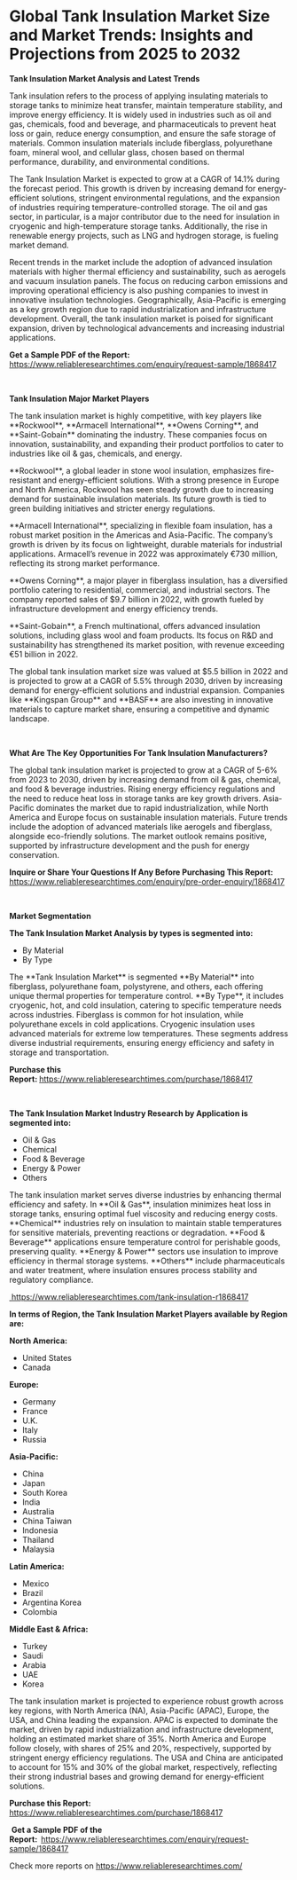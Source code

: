 <p><h1>Global Tank Insulation Market Size and Market Trends: Insights and Projections from 2025 to 2032</h1></p><p><strong>Tank Insulation Market Analysis and Latest Trends</strong></p>
<p><p>Tank insulation refers to the process of applying insulating materials to storage tanks to minimize heat transfer, maintain temperature stability, and improve energy efficiency. It is widely used in industries such as oil and gas, chemicals, food and beverage, and pharmaceuticals to prevent heat loss or gain, reduce energy consumption, and ensure the safe storage of materials. Common insulation materials include fiberglass, polyurethane foam, mineral wool, and cellular glass, chosen based on thermal performance, durability, and environmental conditions.</p><p>The Tank Insulation Market is expected to grow at a CAGR of 14.1% during the forecast period. This growth is driven by increasing demand for energy-efficient solutions, stringent environmental regulations, and the expansion of industries requiring temperature-controlled storage. The oil and gas sector, in particular, is a major contributor due to the need for insulation in cryogenic and high-temperature storage tanks. Additionally, the rise in renewable energy projects, such as LNG and hydrogen storage, is fueling market demand.</p><p>Recent trends in the market include the adoption of advanced insulation materials with higher thermal efficiency and sustainability, such as aerogels and vacuum insulation panels. The focus on reducing carbon emissions and improving operational efficiency is also pushing companies to invest in innovative insulation technologies. Geographically, Asia-Pacific is emerging as a key growth region due to rapid industrialization and infrastructure development. Overall, the tank insulation market is poised for significant expansion, driven by technological advancements and increasing industrial applications.</p></p>
<p><strong>Get a Sample PDF of the Report:&nbsp;</strong> <a href="https://www.reliableresearchtimes.com/enquiry/request-sample/1868417?utm_campaign=2118&utm_medium=2&utm_source=Github&utm_content=ia&utm_term=25012025&utm_id=tank-insulation">https://www.reliableresearchtimes.com/enquiry/request-sample/1868417</a></p>
<p>&nbsp;</p>
<p><strong>Tank Insulation Major Market Players</strong></p>
<p><p>The tank insulation market is highly competitive, with key players like **Rockwool**, **Armacell International**, **Owens Corning**, and **Saint-Gobain** dominating the industry. These companies focus on innovation, sustainability, and expanding their product portfolios to cater to industries like oil & gas, chemicals, and energy.</p><p>**Rockwool**, a global leader in stone wool insulation, emphasizes fire-resistant and energy-efficient solutions. With a strong presence in Europe and North America, Rockwool has seen steady growth due to increasing demand for sustainable insulation materials. Its future growth is tied to green building initiatives and stricter energy regulations.</p><p>**Armacell International**, specializing in flexible foam insulation, has a robust market position in the Americas and Asia-Pacific. The company’s growth is driven by its focus on lightweight, durable materials for industrial applications. Armacell’s revenue in 2022 was approximately €730 million, reflecting its strong market performance.</p><p>**Owens Corning**, a major player in fiberglass insulation, has a diversified portfolio catering to residential, commercial, and industrial sectors. The company reported sales of $9.7 billion in 2022, with growth fueled by infrastructure development and energy efficiency trends.</p><p>**Saint-Gobain**, a French multinational, offers advanced insulation solutions, including glass wool and foam products. Its focus on R&D and sustainability has strengthened its market position, with revenue exceeding €51 billion in 2022.</p><p>The global tank insulation market size was valued at $5.5 billion in 2022 and is projected to grow at a CAGR of 5.5% through 2030, driven by increasing demand for energy-efficient solutions and industrial expansion. Companies like **Kingspan Group** and **BASF** are also investing in innovative materials to capture market share, ensuring a competitive and dynamic landscape.</p></p>
<p>&nbsp;</p>
<p><strong>What Are The Key Opportunities For Tank Insulation Manufacturers?</strong></p>
<p><p>The global tank insulation market is projected to grow at a CAGR of 5-6% from 2023 to 2030, driven by increasing demand from oil & gas, chemical, and food & beverage industries. Rising energy efficiency regulations and the need to reduce heat loss in storage tanks are key growth drivers. Asia-Pacific dominates the market due to rapid industrialization, while North America and Europe focus on sustainable insulation materials. Future trends include the adoption of advanced materials like aerogels and fiberglass, alongside eco-friendly solutions. The market outlook remains positive, supported by infrastructure development and the push for energy conservation.</p></p>
<p><strong>Inquire or Share Your Questions If Any Before Purchasing This Report:</strong> <a href="https://www.reliableresearchtimes.com/enquiry/pre-order-enquiry/1868417?utm_campaign=2118&utm_medium=2&utm_source=Github&utm_content=ia&utm_term=25012025&utm_id=tank-insulation">https://www.reliableresearchtimes.com/enquiry/pre-order-enquiry/1868417</a></p>
<p>&nbsp;</p>
<p><strong>Market Segmentation</strong></p>
<p><strong>The Tank Insulation Market Analysis by types is segmented into:</strong></p>
<p><ul><li>By Material</li><li>By Type</li></ul></p>
<p><p>The **Tank Insulation Market** is segmented **By Material** into fiberglass, polyurethane foam, polystyrene, and others, each offering unique thermal properties for temperature control. **By Type**, it includes cryogenic, hot, and cold insulation, catering to specific temperature needs across industries. Fiberglass is common for hot insulation, while polyurethane excels in cold applications. Cryogenic insulation uses advanced materials for extreme low temperatures. These segments address diverse industrial requirements, ensuring energy efficiency and safety in storage and transportation.</p></p>
<p><strong>Purchase this Report:&nbsp;</strong><a href="https://www.reliableresearchtimes.com/purchase/1868417?utm_campaign=2118&utm_medium=2&utm_source=Github&utm_content=ia&utm_term=25012025&utm_id=tank-insulation">https://www.reliableresearchtimes.com/purchase/1868417</a></p>
<p>&nbsp;</p>
<p><strong>The Tank Insulation Market Industry Research by Application is segmented into:</strong></p>
<p><ul><li>Oil & Gas</li><li>Chemical</li><li>Food & Beverage</li><li>Energy & Power</li><li>Others</li></ul></p>
<p><p>The tank insulation market serves diverse industries by enhancing thermal efficiency and safety. In **Oil & Gas**, insulation minimizes heat loss in storage tanks, ensuring optimal fuel viscosity and reducing energy costs. **Chemical** industries rely on insulation to maintain stable temperatures for sensitive materials, preventing reactions or degradation. **Food & Beverage** applications ensure temperature control for perishable goods, preserving quality. **Energy & Power** sectors use insulation to improve efficiency in thermal storage systems. **Others** include pharmaceuticals and water treatment, where insulation ensures process stability and regulatory compliance.</p></p>
<p><a href="https://www.reliableresearchtimes.com/tank-insulation-r1868417?utm_campaign=2118&utm_medium=2&utm_source=Github&utm_content=ia&utm_term=25012025&utm_id=tank-insulation">&nbsp;https://www.reliableresearchtimes.com/tank-insulation-r1868417</a></p>
<p><strong>In terms of Region, the Tank Insulation Market Players available by Region are:</strong></p>
<p>
    <p> <strong> North America: </strong>
        <ul>
            <li>United States</li>
            <li>Canada</li>
        </ul>
        </p> 
    <p> <strong> Europe: </strong>
        <ul>
            <li>Germany</li>
            <li>France</li>
            <li>U.K.</li>
            <li>Italy</li>
            <li>Russia</li>
        </ul>
        </p> 
    <p> <strong> Asia-Pacific: </strong>
        <ul>
            <li>China</li>
            <li>Japan</li>
            <li>South Korea</li>
            <li>India</li>
            <li>Australia</li>
            <li>China Taiwan</li>
            <li>Indonesia</li>
            <li>Thailand</li>
            <li>Malaysia</li>
        </ul>
        </p> 
    <p> <strong> Latin America: </strong>
        <ul>
            <li>Mexico</li>
            <li>Brazil</li>
            <li>Argentina Korea</li>
            <li>Colombia</li>
        </ul>
        </p> 
    <p> <strong> Middle East & Africa: </strong>
        <ul>
            <li>Turkey</li>
            <li>Saudi</li>
            <li>Arabia</li>
            <li>UAE</li>
            <li>Korea</li>
        </ul>
    </p>
    </p>
<p><p>The tank insulation market is projected to experience robust growth across key regions, with North America (NA), Asia-Pacific (APAC), Europe, the USA, and China leading the expansion. APAC is expected to dominate the market, driven by rapid industrialization and infrastructure development, holding an estimated market share of 35%. North America and Europe follow closely, with shares of 25% and 20%, respectively, supported by stringent energy efficiency regulations. The USA and China are anticipated to account for 15% and 30% of the global market, respectively, reflecting their strong industrial bases and growing demand for energy-efficient solutions.</p></p>
<p><strong>Purchase this Report: </strong><a href="https://www.reliableresearchtimes.com/purchase/1868417?utm_campaign=2118&utm_medium=2&utm_source=Github&utm_content=ia&utm_term=25012025&utm_id=tank-insulation">https://www.reliableresearchtimes.com/purchase/1868417</a></p>
<p>&nbsp;<strong>Get a Sample PDF of the Report:&nbsp;&nbsp;</strong><a href="https://www.reliableresearchtimes.com/enquiry/request-sample/1868417?utm_campaign=2118&utm_medium=2&utm_source=Github&utm_content=ia&utm_term=25012025&utm_id=tank-insulation">https://www.reliableresearchtimes.com/enquiry/request-sample/1868417</a></p>
<p><strong></strong></p>
<p>Check more reports on <a href="https://www.reliableresearchtimes.com/?utm_campaign=2118&utm_medium=2&utm_source=Github&utm_content=ia&utm_term=25012025&utm_id=tank-insulation">https://www.reliableresearchtimes.com/</a></p>